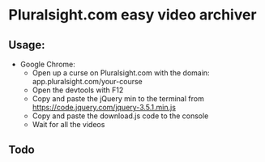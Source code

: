 # Pluralsight.com easy video archiver

## Usage:

- Google Chrome:
  * Open up a curse on Pluralsight.com with the domain: app.pluralsight.com/your-course
  * Open the devtools with F12
  * Copy and paste the jQuery min to the terminal from https://code.jquery.com/jquery-3.5.1.min.js
  * Copy and paste the download.js code to the console
  * Wait for all the videos

## Todo
